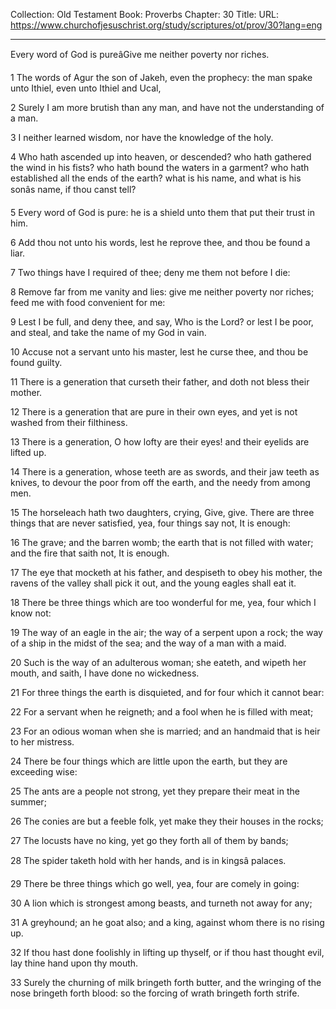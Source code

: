 Collection: Old Testament
Book: Proverbs
Chapter: 30
Title: 
URL: https://www.churchofjesuschrist.org/study/scriptures/ot/prov/30?lang=eng

---

Every word of God is pureâGive me neither poverty nor riches.

1 The words of Agur the son of Jakeh, even the prophecy: the man spake unto Ithiel, even unto Ithiel and Ucal,

2 Surely I am more brutish than any man, and have not the understanding of a man.

3 I neither learned wisdom, nor have the knowledge of the holy.

4 Who hath ascended up into heaven, or descended? who hath gathered the wind in his fists? who hath bound the waters in a garment? who hath established all the ends of the earth? what is his name, and what is his sonâs name, if thou canst tell?

5 Every word of God is pure: he is a shield unto them that put their trust in him.

6 Add thou not unto his words, lest he reprove thee, and thou be found a liar.

7 Two things have I required of thee; deny me them not before I die:

8 Remove far from me vanity and lies: give me neither poverty nor riches; feed me with food convenient for me:

9 Lest I be full, and deny thee, and say, Who is the Lord? or lest I be poor, and steal, and take the name of my God in vain.

10 Accuse not a servant unto his master, lest he curse thee, and thou be found guilty.

11 There is a generation that curseth their father, and doth not bless their mother.

12 There is a generation that are pure in their own eyes, and yet is not washed from their filthiness.

13 There is a generation, O how lofty are their eyes! and their eyelids are lifted up.

14 There is a generation, whose teeth are as swords, and their jaw teeth as knives, to devour the poor from off the earth, and the needy from among men.

15 The horseleach hath two daughters, crying, Give, give. There are three things that are never satisfied, yea, four things say not, It is enough:

16 The grave; and the barren womb; the earth that is not filled with water; and the fire that saith not, It is enough.

17 The eye that mocketh at his father, and despiseth to obey his mother, the ravens of the valley shall pick it out, and the young eagles shall eat it.

18 There be three things which are too wonderful for me, yea, four which I know not:

19 The way of an eagle in the air; the way of a serpent upon a rock; the way of a ship in the midst of the sea; and the way of a man with a maid.

20 Such is the way of an adulterous woman; she eateth, and wipeth her mouth, and saith, I have done no wickedness.

21 For three things the earth is disquieted, and for four which it cannot bear:

22 For a servant when he reigneth; and a fool when he is filled with meat;

23 For an odious woman when she is married; and an handmaid that is heir to her mistress.

24 There be four things which are little upon the earth, but they are exceeding wise:

25 The ants are a people not strong, yet they prepare their meat in the summer;

26 The conies are but a feeble folk, yet make they their houses in the rocks;

27 The locusts have no king, yet go they forth all of them by bands;

28 The spider taketh hold with her hands, and is in kingsâ palaces.

29 There be three things which go well, yea, four are comely in going:

30 A lion which is strongest among beasts, and turneth not away for any;

31 A greyhound; an he goat also; and a king, against whom there is no rising up.

32 If thou hast done foolishly in lifting up thyself, or if thou hast thought evil, lay thine hand upon thy mouth.

33 Surely the churning of milk bringeth forth butter, and the wringing of the nose bringeth forth blood: so the forcing of wrath bringeth forth strife.
